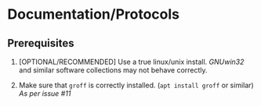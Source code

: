 # Documentation/Protocols

## Prerequisites

1. [OPTIONAL/RECOMMENDED] Use a true linux/unix install. *GNUwin32* and similar software collections may not behave correctly.

2. Make sure that `groff` is correctly installed. (`apt install groff` or similar) *As per issue #11*
